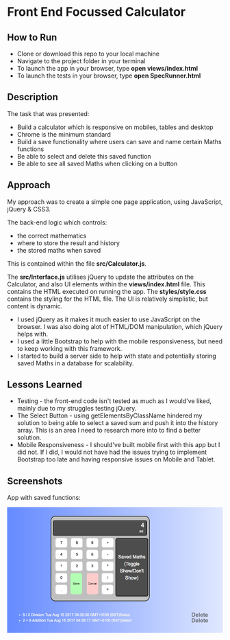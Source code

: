 # Front End Focussed Calculator

## How to Run
* Clone or download this repo to your local machine
* Navigate to the project folder in your terminal
* To launch the app in your browser, type **open views/index.html**
* To launch the tests in your browser, type **open SpecRunner.html**

## Description
The task that was presented:
* Build a calculator which is responsive on mobiles, tables and desktop
* Chrome is the minimum standard
* Build a save functionality where users can save and name certain Maths functions
* Be able to select and delete this saved function
* Be able to see all saved Maths when clicking on a button

## Approach
My approach was to create a simple one page application, using JavaScript, jQuery & CSS3.

The back-end logic which controls:
* the correct mathematics
* where to store the result and history
* the stored maths when saved

This is contained within the file **src/Calculator.js**.

The **src/Interface.js** utilises jQuery to update the attributes on the Calculator, and also UI elements within the **views/index.html** file. This contains the HTML executed on running the app. The **styles/style.css** contains the styling for the HTML file. The UI is relatively simplistic, but content is dynamic.

* I used jQuery as it makes it much easier to use JavaScript on the browser. I was also doing alot of HTML/DOM manipulation, which jQuery helps with.
* I used a little Bootstrap to help with the mobile responsiveness, but need to keep working with this framework.
* I started to build a server side to help with state and potentially storing saved Maths in a database for scalability.

## Lessons Learned
* Testing - the front-end code isn't tested as much as I would've liked, mainly due to my struggles testing jQuery.
* The Select Button - using getElementsByClassName hindered my solution to being able to select a saved sum and push it into the history array. This is an area I need to research more into to find a better solution.
* Mobile Responsiveness - I should've built mobile first with this app but I did not. If I did, I would not have had the issues trying to implement Bootstrap too late and having responsive issues on Mobile and Tablet.

## Screenshots

App with saved functions:

![saved](/img/saved.png)
